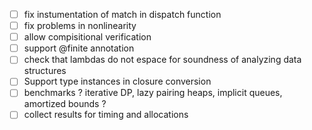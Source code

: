 - [ ] fix instumentation of match in dispatch function
- [ ] fix problems in nonlinearity
- [ ] allow compisitional verification
- [ ] support @finite annotation
- [ ] check that lambdas do not espace for soundness of analyzing data structures
- [ ] Support type instances in closure conversion
- [ ] benchmarks ? iterative DP, lazy pairing heaps, implicit queues, amortized bounds ?
- [ ] collect results for timing and allocations